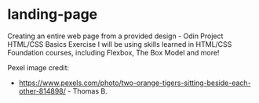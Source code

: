 # landing-page
Creating an entire web page from a provided design - Odin Project HTML/CSS Basics Exercise
I will be using skills learned in HTML/CSS Foundation courses, including Flexbox, The Box Model and more!

Pexel image credit:
- https://www.pexels.com/photo/two-orange-tigers-sitting-beside-each-other-814898/ - Thomas B.
  
